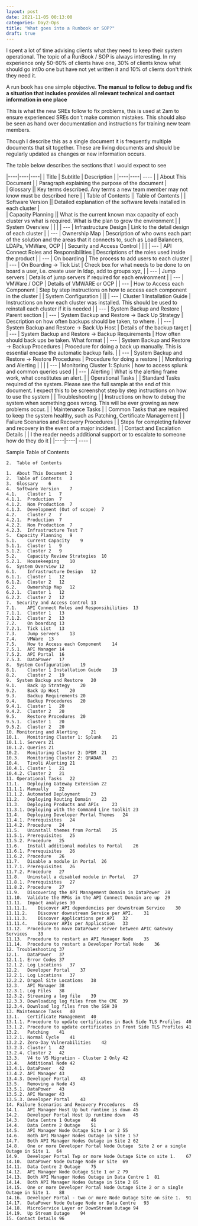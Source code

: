 ```yaml
---
layout: post
date: 2021-11-05 00:13:00
categories: Day2-Ops
title: "What goes into a Runbook or SOP?"
draft: true
---
```


I spent a lot of time advising clients what they need to keep their system operational. The topic of a RunBook / SOP is always interesting. In my experience only 50-60% of clients have one, 30% of clients know what should go int0o one but have not yet written it and 10% of clients don't think they need it.

<!--more-->

A run book has one simple objective.
**The manual to follow to debug and fix a situation that includes  provides all relevant technical and contact information in one place**

This is what the new SREs follow to fix problems, this is used at 2am to ensure experienced SREs don't make common mistakes.  This should also be seen as hand over documentation and instructions for training new team members.

Though I describe this as a single document it is frequently multiple documents that sit together. These are living documents and should be regularly updated as changes or new information occurs.

The table below describes the sections that I would expect to see


|----|----|----|
| Title | Subtitle  | Description  |
|----|----| ---- |
| About This Document  | | Paragraph explaining the purpose of the document |  
| Glossary	|| Key terms described. Any terms a new team member may not know must be described here |
|	Table of Contents	 || Table of Contents |
| Software Version 	 ||  Detailed explanation of the software levels installed in each cluster |  
|	Capacity Planning	 || What is the current known max capacity of each cluster vs what is required. What is the plan to grow the environment  |
|	System Overview | | |
| --- | Infrastructure Design |  Link to the detail design of each cluster |
| --- |	Ownership Map	 | Description of who owns each part of the solution and the areas that it connects to, such as Load Balancers, LDAPs, VMWare, OCP |
| Security and Access Control | | |
| --- |	API Connect Roles and Responsibilities	|  Descriptions of the roles used inside the product |
| --- | On boarding	| The process to add users to each cluster |
| --- | On Boarding -> Tick List	| Check box for what needs to be done to on board a user, i.e. create user in ldap, add to groups xyz, |
| --- |	Jump servers	| Details of jump servers if required for each environment |
| --- | VMWare / OCP | Details of VMWARE or OCP |
| --- | How to Access each Component	| Step by step instructions on how to access each  component in the cluster |
| System Configuration | ||
| --- | Cluster 1 Installation Guide	| Instructions on how each cluster was installed. This should be used to reinstall each cluster if it is needed |
| --- |	System Backup and Restore 	| Parent section |
| --- |	System Backup and Restore  -> Back Up Strategy	| Description on how often backups should be taken, to where. |
| --- |	System Backup and Restore  -> Back Up Host	| Details of the backup target |
| --- |	System Backup and Restore  -> Backup Requirements	 | How often should back ups be taken. What format |
| --- |	System Backup and Restore  -> Backup Procedures	 | Procedure for doing a back up manually. This is essential encase the automatic backup fails. |
| --- |	System Backup and Restore  -> Restore Procedures	 | Procedure for doing a restore  |
|	Monitoring and Alerting 	| |   |
| --- | Monitoring Cluster 1: Splunk	| how to access splunk and common queries used |
| --- | Alerting	| What is the alerting frame work, what constitutes an alert. |
| 	Operational Tasks	 | | Standard Tasks required of the system. Please see the full sample at the end of this document. I expect this to be screenshot step by step instructions on how to use the system |
|	 Troubleshooting	| | Instructions on how to debug the system when something goes wrong. This will be ever growing as new problems occur. |
| Maintenance Tasks	| | Common Tasks that are required to keep the system healthy, such as Patching, Certificate Management |
|	Failure Scenarios and Recovery Procedures	| | Steps for completing failover and recovery in the event of a major incident. |
|	Contact and Escalation Details	|  |  I the reader needs additional support or to escalate to someone how do they do it |
|----|----| ---- |



Sample Table of Contents
```
2.	Table of Contents

1.	About This Document	2
2.	Table of Contents	3
3.	Glossary	6
4.	Software Version 	7
4.1.	Cluster 1	7
4.1.1.	Production	7
4.1.2.	Non Production	7
4.1.3.	Development (Out of scope)	7
4.2.	Cluster 2	7
4.2.1.	Production	7
4.2.2.	Non Production	7
4.2.3.	Infrastructure Test	7
5.	Capacity Planning	9
5.1.	Current Capacity	9
5.1.1.	Cluster 1	9
5.1.2.	Cluster 2	9
5.2.	Capacity Review Strategies	10
5.2.1.	Housekeeping	10
6.	System Overview	12
6.1.	Infrastructure Design	12
6.1.1.	Cluster 1	12
6.1.2.	Cluster 2	12
6.2.	Ownership Map	12
6.2.1.	Cluster 1	12
6.2.2.	Cluster 2	12
7.	Security and Access Control	13
7.1.	API Connect Roles and Responsibilities	13
7.1.1.	Cluster 1	13
7.1.2.	Cluster 2	13
7.2.	On boarding	13
7.2.1.	Tick List	13
7.3.	Jump servers	13
7.4.	VMWare	13
7.5.	How to Access each Component	14
7.5.1.	API Manager	14
7.5.2.	API Portal	16
7.5.3.	DataPower	17
8.	System Configuration	19
8.1.	Cluster 1 Installation Guide	19
8.2.	Cluster 2	19
9.	System Backup and Restore 	20
9.1.	Back Up Strategy	20
9.2.	Back Up Host	20
9.3.	Backup Requirements	20
9.4.	Backup Procedures	20
9.4.1.	Cluster 1	20
9.4.2.	Cluster 2	20
9.5.	Restore Procedures	20
9.5.1.	Cluster 1	20
9.5.2.	Cluster 2	20
10.	Monitoring and Alerting 	21
10.1.	Monitoring Cluster 1: Splunk	21
10.1.1.	Servers	21
10.1.2.	Queries	21
10.2.	Monitoring Cluster 2: DPDM	21
10.3.	Monitoring Cluster 2: QRADAR	21
10.4.	Tivoli Alerting	21
10.4.1.	Cluster 1	21
10.4.2.	Cluster 2	21
11.	Operational Tasks	22
11.1.	Deploying Gateway Extension	22
11.1.1.	Manually	22
11.1.2.	Automated Deployment	23
11.2.	Deploying Routing Domain	23
11.3.	Deploying Products and APIs 	23
11.3.1.	Deploying with the Command Line toolkit	23
11.4.	Deploying Developer Portal Themes	24
11.4.1.	Prerequisites	24
11.4.2.	Procedure	24
11.5.	Uninstall themes from Portal	25
11.5.1.	Prerequisites	25
11.5.2.	Procedure	25
11.6.	Install additional modules to Portal	26
11.6.1.	Prerequisites	26
11.6.2.	Procedure	26
11.7.	Disable a module in Portal	26
11.7.1.	Prerequisites	26
11.7.2.	Procedure	27
11.8.	Uninstall a disabled module in Portal	27
11.8.1.	Prerequisites	27
11.8.2.	Procedure	27
11.9.	Discovering the API Management Domain in DataPower	28
11.10.	Validate the MPGs in the API Connect Domain are up	29
11.11.	Impact analyses	30
11.11.1.	Discover API dependencies per downstream Service	30
11.11.2.	Discover downstream Service per API.	31
11.11.3.	Discover Applications per API	32
11.11.4.	Discover APIs per Application	33
11.12.	Procedure to move DataPower server between APIC Gateway Services	33
11.13.	Procedure to restart an API Manager Node	35
11.14.	Procedure to restart a Developer Portal Node	36
12.	Troubleshooting	37
12.1.	DataPower	37
12.1.1.	Error Codes	37
12.1.2.	Log Locations	37
12.2.	Developer Portal	37
12.2.1.	Log Locations	37
12.2.2.	Drupal Site Locations	38
12.3.	API Manager	38
12.3.1.	Log Files	38
12.3.2.	Streaming a log file	39
12.3.3.	Downloading log files from the CMC	39
12.3.4.	Download log files from the SSH	39
13.	Maintenance Tasks	40
13.1.	Certificate Management	40
13.1.1.	Procedure to update certificates in Back Side TLS Profiles	40
13.1.2.	Procedure to update certificates in Front Side TLS Profiles	41
13.2.	Patching	41
13.2.1.	Normal Cycle	41
13.2.2.	Zero-Day Vulnerabilities	42
13.2.3.	Cluster 1	42
13.2.4.	Cluster 2	42
13.3.	V4 to V5 Migration - Cluster 2 Only	42
13.4.	Additional Node	42
13.4.1.	DataPower	42
13.4.2.	API Manager	43
13.4.3.	Developer Portal	43
13.5.	Removing a Node	43
13.5.1.	DataPower	43
13.5.2.	API Manager	43
13.5.3.	Developer Portal	43
14.	Failure Scenarios and Recovery Procedures	45
14.1.	API Manager Host Up but runtime is down	45
14.2.	Developer Portal Host Up runtime down	45
14.3.	Data Centre 1 Outage	46
14.4.	Data Centre 2 Outage	51
14.5.	API Manager Node Outage Site 1 or 2	55
14.6.	Both API Manager Nodes Outage in Site 1	57
14.7.	Both API Manager Nodes Outage in Site 2	62
14.8.	One or more Developer Portal Node Outage  Site 2 or a single Outage in Site 1.	64
14.9.	Developer Portal Twp or more Node Outage Site on site 1.	67
14.10.	DataPower Node Outage Node or Site	69
14.11.	Data Centre 2 Outage	75
14.12.	API Manager Node Outage Site 1 or 2	79
14.13.	Both API Manager Nodes Outage in Data Centre 1	81
14.14.	Both API Manager Nodes Outage in Site 2	85
14.15.	One or more Developer Portal Node Outage Site 2 or a single Outage in Site 1.	88
14.16.	Developer Portal - two or more Node Outage Site on site 1.	91
14.17.	DataPower Node Outage Node or Data Centre	93
14.18.	MicroService Layer or DownStream Outage	94
14.19.	Up Stream Outage	94
15.	Contact Details	96
```
